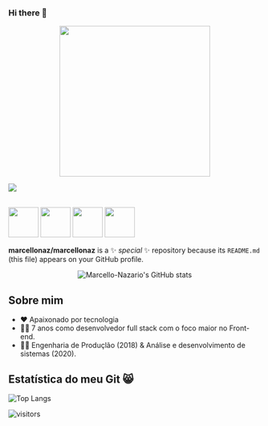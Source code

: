 ### Hi there 👋
<p align="center">
  <img width="300" height="300" src="readme-Img/Marcello-Nazário.gif">
</p>

  <a href="https://www.linkedin.com/in/marcello-naz%C3%A1rio-0a3ba0122/" target="_blank"><img src="https://img.shields.io/badge/-LinkedIn-%230077B5?style=for-the-badge&logo=linkedin&logoColor=white" target="_blank"></a> 
</p>
</div>
<div style="display: inline_block"><br>
  <img width="60" src="https://cdn.jsdelivr.net/gh/devicons/devicon/icons/javascript/javascript-original.svg" />
  <img width="60" src="https://cdn.jsdelivr.net/gh/devicons/devicon/icons/typescript/typescript-original.svg" />
  <img width="60" src="https://cdn.jsdelivr.net/gh/devicons/devicon/icons/angularjs/angularjs-original.svg" />
  <img width="60" src="https://cdn.jsdelivr.net/gh/devicons/devicon/icons/css3/css3-original.svg" />
          
</div>

          
**marcellonaz/marcellonaz** is a ✨ _special_ ✨ repository because its `README.md` (this file) appears on your GitHub profile.


<div slyle = 'text-align: center' align = 'center'>

  ![Marcello-Nazario's GitHub stats](https://github-readme-stats.vercel.app/api?username=marcellonaz&hide=contribs,prs&theme=radical)

</div>



## Sobre mim

- ❤ Apaixonado por tecnologia 
- 👨‍💻 7 anos como desenvolvedor full stack com o foco maior no Front-end.
- 👨‍🎓 Engenharia de Produçlão (2018) & Análise e desenvolvimento de sistemas (2020).


## Estatística do meu Git 😸

![Top Langs](https://github-readme-stats.vercel.app/api/top-langs/?username=marcellonaz&layout=compact&theme=radical)

![visitors](https://visitor-badge.glitch.me/badge?page_id=marcellonazpage.id)
